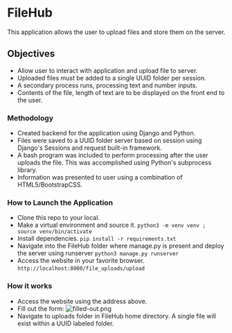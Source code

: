 # FileHub

This application allows the user to upload files and store them on the server. 

## Objectives
- Allow user to interact with application and upload file to server.
- Uploaded files must be added to a single UUID folder per session.
- A secondary process runs, processing text and number inputs. 
- Contents of the file, length of text are to be displayed on the front end to the user.

### Methodology
- Created backend for the application using Django and Python.
- Files were saved to a UUID folder server based on session using Django's Sessions and request built-in framework. 
- A bash program was included to perform processing after the user uploads the file. This was accomplished using Python's subprocess library.
- Information was presented to user using a combination of HTML5/BootstrapCSS. 

### How to Launch the Application
- Clone this repo to your local.
- Make a virtual environment and source it. ```python3 -m venv venv ; source venv/bin/activate```
- Install dependencies. ```pip install -r requirements.txt```
- Navigate into the FileHub folder where manage.py is present and deploy the server using runserver ```python3 manage.py runserver```
- Access the website in your favorite browser. ```http://localhost:8000/file_uploads/upload``` 

### How it works
- Access the website using the address above. 
- Fill out the form: ![filled-out.png](..%2FPictures%2Ffilled-out.png)
- Navigate to uploads folder in FileHub home directory. A single file will exist within a UUID labeled folder.